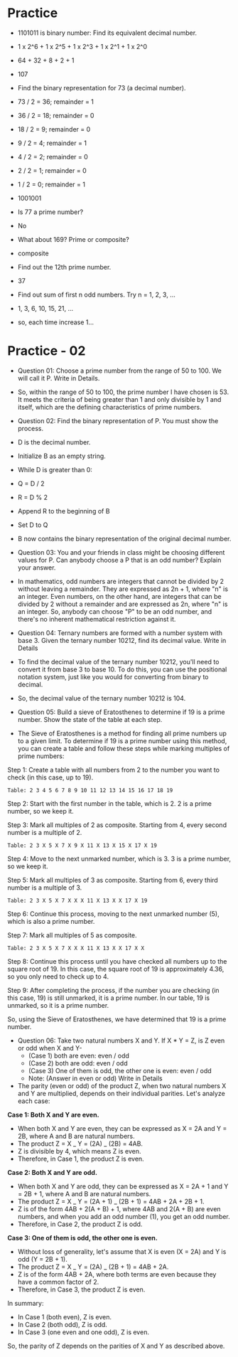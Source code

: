 # Practice

- 1101011 is binary number: Find its equivalent decimal number.
- 1 x 2^6 + 1 x 2^5 + 1 x 2^3 + 1 x 2^1 + 1 x 2^0
- 64 + 32 + 8 + 2 + 1
- 107

- Find the binary representation for 73 (a decimal number).
- 73 / 2 = 36; remainder = 1
- 36 / 2 = 18; remainder = 0
- 18 / 2 = 9; remainder = 0
- 9 / 2 = 4; remainder = 1
- 4 / 2 = 2; remainder = 0
- 2 / 2 = 1; remainder = 0
- 1 / 2 = 0; remainder = 1
- 1001001

- Is 77 a prime number?
- No

- What about 169? Prime or composite?
- composite

- Find out the 12th prime number.
- 37

- Find out sum of first n odd numbers. Try n = 1, 2, 3, ...
- 1, 3, 6, 10, 15, 21, ...
- so, each time increase 1...

# Practice - 02

- Question 01: Choose a prime number from the range of 50 to 100. We will call it P. Write in Details.
- So, within the range of 50 to 100, the prime number I have chosen is 53. It meets the criteria of being greater than 1 and only divisible by 1 and itself, which are the defining characteristics of prime numbers.

- Question 02: Find the binary representation of P. You must show the process.
- D is the decimal number.
- Initialize B as an empty string.
- While D is greater than 0:
- Q = D / 2
- R = D % 2
- Append R to the beginning of B
- Set D to Q
- B now contains the binary representation of the original decimal number.

- Question 03: You and your friends in class might be choosing different values for P. Can anybody choose a P that is an odd number? Explain your answer.
- In mathematics, odd numbers are integers that cannot be divided by 2 without leaving a remainder. They are expressed as 2n + 1, where "n" is an integer. Even numbers, on the other hand, are integers that can be divided by 2 without a remainder and are expressed as 2n, where "n" is an integer.
  So, anybody can choose "P" to be an odd number, and there's no inherent mathematical restriction against it.

- Question 04: Ternary numbers are formed with a number system with base 3. Given the ternary number 10212, find its decimal value. Write in Details
- To find the decimal value of the ternary number 10212, you'll need to convert it from base 3 to base 10. To do this, you can use the positional notation system, just like you would for converting from binary to decimal.
- So, the decimal value of the ternary number 10212 is 104.

- Question 05: Build a sieve of Eratosthenes to determine if 19 is a prime number. Show the state of the table at each step.
- The Sieve of Eratosthenes is a method for finding all prime numbers up to a given limit. To determine if 19 is a prime number using this method, you can create a table and follow these steps while marking multiples of prime numbers:

Step 1: Create a table with all numbers from 2 to the number you want to check (in this case, up to 19).

```
Table: 2 3 4 5 6 7 8 9 10 11 12 13 14 15 16 17 18 19
```

Step 2: Start with the first number in the table, which is 2. 2 is a prime number, so we keep it.

Step 3: Mark all multiples of 2 as composite. Starting from 4, every second number is a multiple of 2.

```
Table: 2 3 X 5 X 7 X 9 X 11 X 13 X 15 X 17 X 19
```

Step 4: Move to the next unmarked number, which is 3. 3 is a prime number, so we keep it.

Step 5: Mark all multiples of 3 as composite. Starting from 6, every third number is a multiple of 3.

```
Table: 2 3 X 5 X 7 X X X 11 X 13 X X 17 X 19
```

Step 6: Continue this process, moving to the next unmarked number (5), which is also a prime number.

Step 7: Mark all multiples of 5 as composite.

```
Table: 2 3 X 5 X 7 X X X 11 X 13 X X 17 X X
```

Step 8: Continue this process until you have checked all numbers up to the square root of 19. In this case, the square root of 19 is approximately 4.36, so you only need to check up to 4.

Step 9: After completing the process, if the number you are checking (in this case, 19) is still unmarked, it is a prime number. In our table, 19 is unmarked, so it is a prime number.

So, using the Sieve of Eratosthenes, we have determined that 19 is a prime number.

- Question 06: Take two natural numbers X and Y. If X \* Y = Z, is Z even or odd when X and Y-
  - (Case 1) both are even: even / odd
  - (Case 2) both are odd: even / odd
  - (Case 3) One of them is odd, the other one is even: even / odd
  - Note: (Answer in even or odd) Write in Details
- The parity (even or odd) of the product Z, when two natural numbers X and Y are multiplied, depends on their individual parities. Let's analyze each case:

**Case 1: Both X and Y are even.**

- When both X and Y are even, they can be expressed as X = 2A and Y = 2B, where A and B are natural numbers.
- The product Z = X _ Y = (2A) _ (2B) = 4AB.
- Z is divisible by 4, which means Z is even.
- Therefore, in Case 1, the product Z is even.

**Case 2: Both X and Y are odd.**

- When both X and Y are odd, they can be expressed as X = 2A + 1 and Y = 2B + 1, where A and B are natural numbers.
- The product Z = X _ Y = (2A + 1) _ (2B + 1) = 4AB + 2A + 2B + 1.
- Z is of the form 4AB + 2(A + B) + 1, where 4AB and 2(A + B) are even numbers, and when you add an odd number (1), you get an odd number.
- Therefore, in Case 2, the product Z is odd.

**Case 3: One of them is odd, the other one is even.**

- Without loss of generality, let's assume that X is even (X = 2A) and Y is odd (Y = 2B + 1).
- The product Z = X _ Y = (2A) _ (2B + 1) = 4AB + 2A.
- Z is of the form 4AB + 2A, where both terms are even because they have a common factor of 2.
- Therefore, in Case 3, the product Z is even.

In summary:

- In Case 1 (both even), Z is even.
- In Case 2 (both odd), Z is odd.
- In Case 3 (one even and one odd), Z is even.

So, the parity of Z depends on the parities of X and Y as described above.
